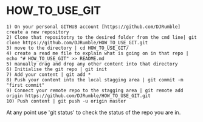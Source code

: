 # HOW_TO_USE_GIT

	1) On your personal GITHUB account [https://github.com/DJRumble] create a new repository
	2) Clone that repositotry to the desired folder from the cmd line| git clone https://github.com/DJRumble/HOW_TO_USE_GIT.git
	3) move to the directory | cd HOW_TO_USE_GIT/
	4) create a read me file to explain what is going on in that repo | echo "# HOW_TO_USE_GIT" >> README.md
	5) manually drag and drop any other content into that directory
	6) Initialise the git repo | git init
	7) Add your content | git add *
	8) Push your content into the local stagging area | git commit -m "first commit"
	9) Connect your remote repo to the stagging area | git remote add origin https://github.com/DJRumble/HOW_TO_USE_GIT.git
	10) Push content | git push -u origin master

At any point use 'git status' to check the status of the repo you are in. 
